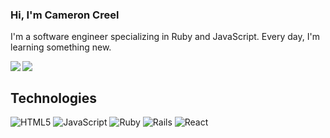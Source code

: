 ### Hi, I'm Cameron Creel

I'm a software engineer specializing in Ruby and JavaScript. Every day, I'm learning something new.

<a href="http://www.linkedin.com/in/cam-creel">
  <img align="left" atl="linkedin" src="https://img.shields.io/badge/linkedin-%230077B5.svg?&style=for-the-badge&logo=linkedin&logoColor=white"/>
</a>
<a href="camcreel.medium.com">
  <img align="left" atl="medium" src="https://img.shields.io/badge/medium-%2312100E.svg?&style=for-the-badge&logo=medium&logoColor=white"/>
</a>

<br />

## Technologies

![HTML5](https://img.shields.io/badge/html5-%23E34F26.svg?style=for-the-badge&logo=html5&logoColor=white)
![JavaScript](https://img.shields.io/badge/javascript-%23323330.svg?style=for-the-badge&logo=javascript&logoColor=%23F7DF1E)
![Ruby](https://img.shields.io/badge/ruby-%23CC342D.svg?style=for-the-badge&logo=ruby&logoColor=white)
![Rails](https://img.shields.io/badge/rails-%23CC0000.svg?style=for-the-badge&logo=ruby-on-rails&logoColor=white)
![React](https://img.shields.io/badge/react-%2320232a.svg?style=for-the-badge&logo=react&logoColor=%2361DAFB)

<!--
**geon12/geon12** is a ✨ _special_ ✨ repository because its `README.md` (this file) appears on your GitHub profile.

Here are some ideas to get you started:

- 🔭 I’m currently working on ...
- 🌱 I’m currently learning ...
- 👯 I’m looking to collaborate on ...
- 🤔 I’m looking for help with ...
- 💬 Ask me about ...
- 📫 How to reach me: ...
- 😄 Pronouns: ...
- ⚡ Fun fact: ...
-->
